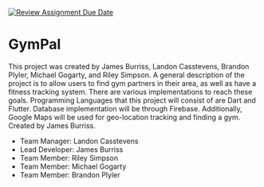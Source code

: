 [![Review Assignment Due Date](https://classroom.github.com/assets/deadline-readme-button-24ddc0f5d75046c5622901739e7c5dd533143b0c8e959d652212380cedb1ea36.svg)](https://classroom.github.com/a/25QNtE92)

# GymPal

This project was created by James Burriss, Landon Casstevens, Brandon Plyler, Michael Gogarty, and Riley Simpson. A general description of the project is to allow users to find gym partners in their area, as well as have a fitness tracking system. There are various implementations to reach these goals. Programming Languages that this project will consist of are Dart and Flutter. Database implementation will be through Firebase. Additionally, Google Maps will be used for geo-location tracking and finding a gym. Created by James Burriss.

- Team Manager: Landon Casstevens
- Lead Developer: James Burriss
- Team Member: Riley Simpson
- Team Member: Michael Gogarty
- Team Member: Brandon Plyler
